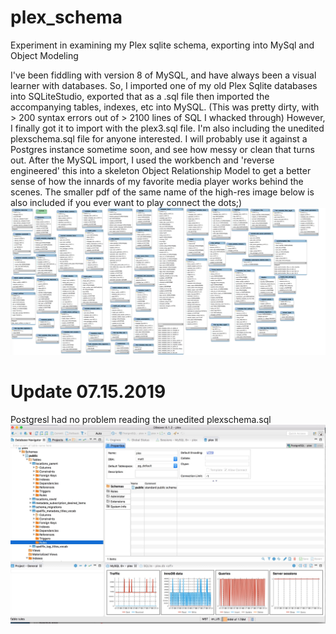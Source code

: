 # plex_schema
Experiment in examining my Plex sqlite schema, exporting into MySql and Object Modeling

I've been fiddling with version 8 of MySQL, and have always been a visual learner with databases.
So, I imported one of my old Plex Sqlite databases into SQLiteStudio, exported that as a .sql file then imported the accompanying 
tables, indexes, etc into MySQL. (This was pretty dirty, with > 200 syntax errors out of > 2100 lines of SQL I whacked through)
However, I finally got it to import with the plex3.sql file.
I'm also including the unedited plexschema.sql file for anyone interested. 
I will probably use it against a Postgres instance sometime soon, and see how messy or clean that turns out.
After the MySQL import, I used the workbench and 'reverse engineered' this into a skeleton Object Relationship Model to get a better sense
of how the innards of my favorite media player works behind the scenes.
The smaller pdf of the same name of the high-res image below is also included if you ever want to play connect the dots;)
![Image ](/images/plex_object_relational_model_skeleton.jpg)
# Update 07.15.2019
Postgresl had no problem reading the unedited plexschema.sql
![Image ](/images/plex_postgres.jpg)

